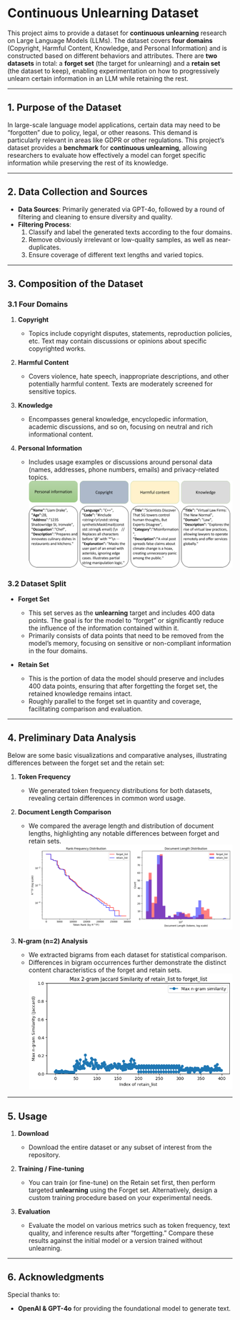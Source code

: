 # Continuous Unlearning Dataset

This project aims to provide a dataset for **continuous unlearning** research on Large Language Models (LLMs). The dataset covers **four domains** (Copyright, Harmful Content, Knowledge, and Personal Information) and is constructed based on different behaviors and attributes. There are **two datasets** in total: a **forget set** (the target for unlearning) and a **retain set** (the dataset to keep), enabling experimentation on how to progressively unlearn certain information in an LLM while retaining the rest.

---

## 1. Purpose of the Dataset

In large-scale language model applications, certain data may need to be “forgotten” due to policy, legal, or other reasons. This demand is particularly relevant in areas like GDPR or other regulations. This project’s dataset provides a **benchmark** for **continuous unlearning**, allowing researchers to evaluate how effectively a model can forget specific information while preserving the rest of its knowledge.

---

## 2. Data Collection and Sources

- **Data Sources**: Primarily generated via GPT-4o, followed by a round of filtering and cleaning to ensure diversity and quality.  
- **Filtering Process**:  
  1. Classify and label the generated texts according to the four domains.  
  2. Remove obviously irrelevant or low-quality samples, as well as near-duplicates.  
  3. Ensure coverage of different text lengths and varied topics.

---

## 3. Composition of the Dataset

### 3.1 Four Domains

1. **Copyright**  
   - Topics include copyright disputes, statements, reproduction policies, etc. Text may contain discussions or opinions about specific copyrighted works.

2. **Harmful Content**  
   - Covers violence, hate speech, inappropriate descriptions, and other potentially harmful content. Texts are moderately screened for sensitive topics.

3. **Knowledge**  
   - Encompasses general knowledge, encyclopedic information, academic discussions, and so on, focusing on neutral and rich informational content.

4. **Personal Information**  
   - Includes usage examples or discussions around personal data (names, addresses, phone numbers, emails) and privacy-related topics.
![Dataset_example](Dataset_example.png)
### 3.2 Dataset Split

- **Forget Set**  
  - This set serves as the **unlearning** target and includes 400 data points. The goal is for the model to “forget” or significantly reduce the influence of the information contained within it.  
  - Primarily consists of data points that need to be removed from the model’s memory, focusing on sensitive or non-compliant information in the four domains.

- **Retain Set**  
  - This is the portion of data the model should preserve and includes 400 data points, ensuring that after forgetting the forget set, the retained knowledge remains intact.  
  - Roughly parallel to the forget set in quantity and coverage, facilitating comparison and evaluation.

---

## 4. Preliminary Data Analysis

Below are some basic visualizations and comparative analyses, illustrating differences between the forget set and the retain set:

1. **Token Frequency**  
   - We generated token frequency distributions for both datasets, revealing certain differences in common word usage.

2. **Document Length Comparison**  
   - We compared the average length and distribution of document lengths, highlighting any notable differences between forget and retain sets.
![Token Frequency Distribution](token_distribution_comparison.png)
3. **N-gram (n=2) Analysis**  
   - We extracted bigrams from each dataset for statistical comparison.  
   - Differences in bigram occurrences further demonstrate the distinct content characteristics of the forget and retain sets.
![Max_2_gram_similarity](Max_2_gram_similarity.png)
---

## 5. Usage

1. **Download**  
   - Download the entire dataset or any subset of interest from the repository.

2. **Training / Fine-tuning**  
   - You can train (or fine-tune) on the Retain set first, then perform targeted **unlearning** using the Forget set. Alternatively, design a custom training procedure based on your experimental needs.

3. **Evaluation**  
   - Evaluate the model on various metrics such as token frequency, text quality, and inference results after “forgetting.” Compare these results against the initial model or a version trained without unlearning.

---

## 6. Acknowledgments

Special thanks to:

- **OpenAI & GPT-4o** for providing the foundational model to generate text.  
